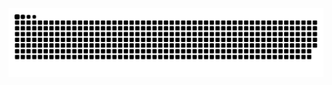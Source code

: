 <picture>
  <source media="(prefers-color-scheme: dark)" srcset="https://github.com/BreezeBuddy/BreezeBuddy/blob/output/github-contribution-grid-snake-dark.svg">
  <source media="(prefers-color-scheme: light)" srcset="https://github.com/BreezeBuddy/BreezeBuddy/blob/output/github-contribution-grid-snake-dark.svg">
  <img alt="github-snake" src="https://github.com/BreezeBuddy/BreezeBuddy/blob/output/github-contribution-grid-snake-dark.svg">
</picture>
